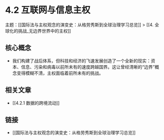 # 4.2 互联网与信息主权

主题：[[国际法与主权观念的演变史：从格劳秀斯到全球治理学习总览]] > [[4. 全球化的挑战_无边界世界中的主权]]

## 核心概念

- 我们构建了战后体系，但科技和经济的飞速发展创造了一个全新的现实：资本、信息、污染和病毒以前所未有的速度跨越国界。这让曾经清晰的“边界”概念变得模糊不清，主权面临着前所未有的挑战。

## 相关文章

- [[4.2.1 数据的跨境流动]]

## 链接

- [[国际法与主权观念的演变史：从格劳秀斯到全球治理学习总览]]

